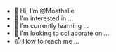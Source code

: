 - 👋 Hi, I’m @Moathalie
- 👀 I’m interested in ...
- 🌱 I’m currently learning ...
- 💞️ I’m looking to collaborate on ...
- 📫 How to reach me ...

<!---
Moathalie/Moathalie is a ✨ special ✨ repository because its `README.md` (this file) appears on your GitHub profile.
You can click the Preview link to take a look at your changes.
--->
